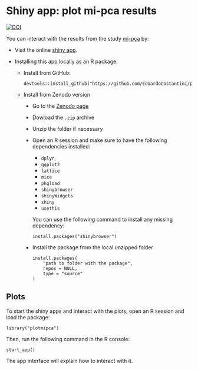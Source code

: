 # Shiny app: plot mi-pca results

[![DOI](https://zenodo.org/badge/DOI/10.5281/zenodo.7879867.svg)](https://doi.org/10.5281/zenodo.7879867)

You can interact with the results from the study [mi-pca](<https://github.com/EdoardoCostantini/mi-pca>) by:

- Visit the online [shiny app](https://edoardocostantini.shinyapps.io/plotmipca/).
- Installing this app locally as an R package:

    - Install from GitHub:
        ```
        devtools::install_github("https://github.com/EdoardoCostantini/plotmipca")
        ```
    - Install from Zenodo version
        - Go to the [Zenodo page](https://doi.org/10.5281/zenodo.7452124)
        - Dowload the `.zip` archive
        - Unzip the folder if necessary
        - Open an R session and make sure to have the following dependencies installed:
            - `dplyr`,
            - `ggplot2`
            - `lattice`
            - `mice`
            - `pkgload`
            - `shinybrowser`
            - `shinyWidgets`
            - `shiny`
            - `usethis`

            You can use the following command to install any missing dependency:
            ```
            install.packages("shinybrowser")
            ```

        - Install the package from the local unzipped folder
            ```
            install.packages(
                "path to folder with the package",
                repos = NULL,
                type = "source"
            )
            ```

## Plots

To start the shiny apps and interact with the plots, open an R session and load the package:

```
library("plotmipca")
```

Then, run the following command in the R console:

```
start_app()
```

The app interface will explain how to interact with it.